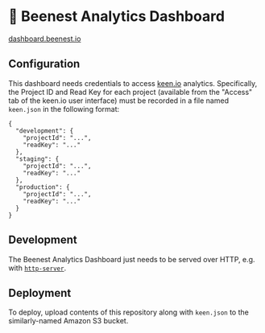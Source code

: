 # 🐝 Beenest Analytics Dashboard

[dashboard.beenest.io](http://dashboard.beenest.io)

## Configuration

This dashboard needs credentials to access [keen.io](https://keen.io) analytics.
Specifically, the Project ID and Read Key for each project (available from the 
"Access" tab of the keen.io user interface) must be recorded in a file named
`keen.json` in the following format:

    {
      "development": {
        "projectId": "...",
        "readKey": "..."
      },
      "staging": {
        "projectId": "...",
        "readKey": "..."
      },
      "production": {
        "projectId": "...",
        "readKey": "..."
      }
    }

## Development

The Beenest Analytics Dashboard just needs to be served over HTTP, e.g. with
[`http-server`](https://www.npmjs.com/package/http-server).

## Deployment

To deploy, upload contents of this repository along with `keen.json` to the 
similarly-named Amazon S3 bucket.
